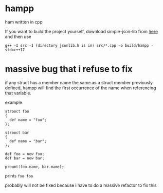 # hampp

ham written in cpp

If you want to build the project yourself, download simple-json-lib from [here](https://github.com/longwatermelon/simple-json-lib) and then use

```
g++ -I src -I (directory jsonlib.h is in) src/*.cpp -o build/hampp -std=c++17
```

# massive bug that i refuse to fix
if any struct has a member name the same as a struct member previously defined, hampp will find the first occurrence of the name when referencing that variable.

example

```
strooct foo
{
  def name = "foo";
};

strooct bar
{
  def name = "bar";
};

def foo = new foo;
def bar = new bar;

prount(foo.name, bar.name);
```

prints `foo foo`

probably will not be fixed because i have to do a massive refactor to fix this
